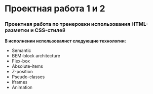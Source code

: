 # Проектная работа 1 и 2

### Проектная работа по тренеровки использования HTML-разметки и CSS-стилей

**В исполнении использовалист следующие технологии:**

* Semantic
* BEM-block architecture
* Flex-box
* Absolute-items
* Z-position
* Pseudo-classes
* Iframes
* Animation
